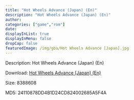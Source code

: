 ```yaml
---
title: "Hot Wheels Advance (Japan) (En)"
description: "Hot Wheels Advance (Japan) (En)"
author: 
categories: ["game","rom"]
date: 
displayInList: true
displayInMenu: false
dropCap: false
featuredImage: /img/gba/Hot Wheels Advance [Japan].jpg
---
```


Description: Hot Wheels Advance (Japan) (En)

Download: <a style="text-decoration:underline;" href="https://mega.nz/#!bLQ2AYbK!cQoP7wg_84IJXtk_1dwQZLnMNDnbW7mHKLjQVnybkPU" target = "_blank" rel = "nofollow" > Hot Wheels Advance (Japan) (En)</a>

Size: 8388608

MD5: 24110878DD4B1D24CD824002685A5F4A

